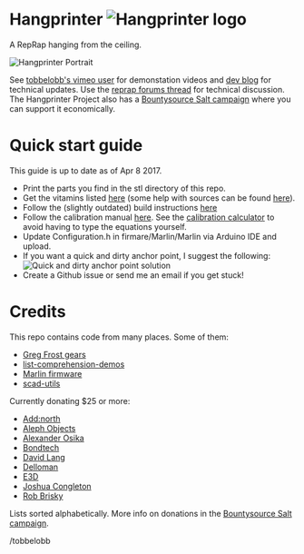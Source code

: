 Hangprinter ![Hangprinter logo](https://vitana.se/opr3d/tbear/bilder/logo_blue_50.png)
===========

A RepRap hanging from the ceiling.

![Hangprinter Portrait](https://vitana.se/opr3d/tbear/bilder/Sideview_rot_liten.JPG)

See [tobbelobb's vimeo user](https://vimeo.com/user23166500) for demonstation videos and [dev blog](https://vitana.se/opr3d/tbear) for technical updates.
Use the [reprap forums thread](http://forums.reprap.org/read.php?1,738858) for technical discussion.
The Hangprinter Project also has a [Bountysource Salt campaign](https://salt.bountysource.com/teams/hangprinter) where you can support it economically.


Quick start guide
======
This guide is up to date as of Apr 8 2017.
* Print the parts you find in the stl directory of this repo.
* Get the vitamins listed [here](http://www.appropedia.org/Clerck,_a_RepRap_3D_printer_hanging_from_the_ceiling#Costs) (some help with sources can be found [here](https://docs.google.com/spreadsheets/d/1KG-mppoRfgcM9aCTWDJxUgEF1-imCNuGGyRYKuE3kvw/edit#gid=0)).
* Follow the (slightly outdated) build instructions [here](https://vitana.se/opr3d/tbear/index.html#Clerck_assembly_manual)
* Follow the calibration manual [here](https://vitana.se/opr3d/tbear/index.html#hangprinter_project_21). See the [calibration calculator](http://hangprinter.org/calculate.html) to avoid having to type the equations yourself.
* Update Configuration.h in firmare/Marlin/Marlin via Arduino IDE and upload.
* If you want a quick and dirty anchor point, I suggest the following:
![Quick and dirty anchor point solution](https://vitana.se/opr3d/tbear/bilder/quick_and_dirty_anchor_point_liten.JPG)
* Create a Github issue or send me an email if you get stuck!

Credits
============
This repo contains code from many places. Some of them:
* [Greg Frost gears](http://www.thingiverse.com/thing:3575)
* [list-comprehension-demos](https://github.com/openscad/list-comprehension-demos)
* [Marlin firmware](https://github.com/MarlinFirmware/Marlin)
* [scad-utils](https://github.com/openscad/scad-utils)

Currently donating $25 or more:
* [Add:north](https://addnorth.com/)
* [Aleph Objects](https://www.alephobjects.com/)
* [Alexander Osika](https://www.bountysource.com/people/49454-alexander-osika)
* [Bondtech](http://www.bondtech.se/)
* [David Lang](https://www.bountysource.com/people/50149-david-lang)
* [Delloman](https://www.bountysource.com/people/56602-delloman)
* [E3D](https://e3d-online.com)
* [Joshua Congleton](https://www.bountysource.com/people/49918-joshua-congleton)
* [Rob Brisky](https://www.bountysource.com/people/49764-rob-brisky)

Lists sorted alphabetically.
More info on donations in the [Bountysource Salt campaign](https://salt.bountysource.com/teams/hangprinter).

/tobbelobb

